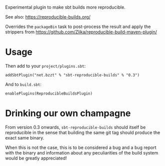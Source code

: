 Experimental plugin to make sbt builds more reproducible.

See also: https://reproducible-builds.org/

Overrides the `packageBin` task to post-process the result and
apply the strippers from https://github.com/Zlika/reproducible-build-maven-plugin/

Usage
=====

Then add to your `project/plugins.sbt`:

```
addSbtPlugin("net.bzzt" % "sbt-reproducible-builds" % "0.3")
```

And to `build.sbt`:

```
enablePlugins(ReproducibleBuildsPlugin)
```

Drinking our own champagne
==========================

From version 0.3 onwards, `sbt-reproducible-builds` should itself be
reproducible in the sense that building the same git tag should produce the
exact same binary.

When this is not the case, this is to be considered a bug and a bug report with
the binary and information about any peculiarities of the build system would be
greatly appreciated!
